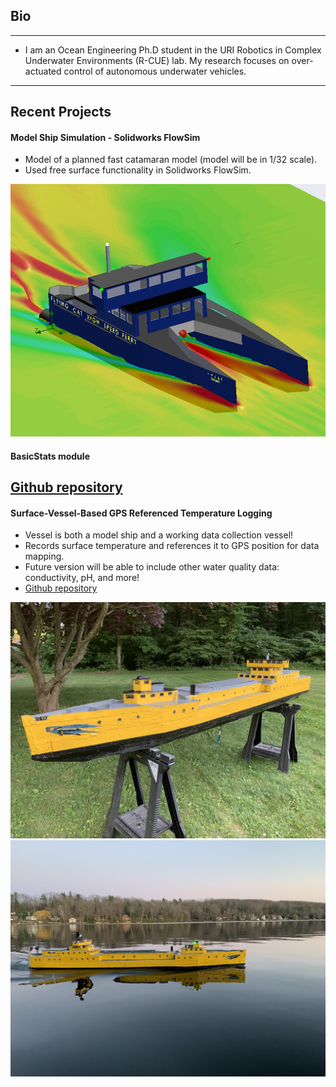 ## Bio
---
- I am an Ocean Engineering Ph.D student in the URI Robotics in Complex Underwater Environments (R-CUE) lab. My research focuses on over-actuated control of autonomous underwater vehicles.


---
## Recent Projects

#### Model Ship Simulation - Solidworks FlowSim
- Model of a planned fast catamaran model (model will be in 1/32 scale).
- Used free surface functionality in Solidworks FlowSim.
<img src="images/Capture.PNG?raw=true"/>

#### BasicStats module

[Github repository](https://github.com/asonderg/BasicStats)
---

#### Surface-Vessel-Based GPS Referenced Temperature Logging
- Vessel is both a model ship and a working data collection vessel!
- Records surface temperature and references it to GPS position for data mapping.
- Future version will be able to include other water quality data: conductivity, pH, and more!
- [Github repository](https://github.com/asonderg/Surface-Vessel-Temp-Logger)

<img src="/images/IMG_4654.jpg?raw=true"/>
<img src="/images/IMG_6314.jpg?raw=true"/>
